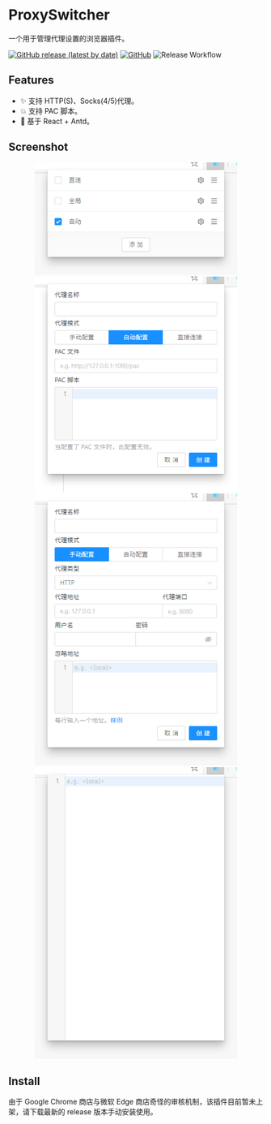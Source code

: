 # ProxySwitcher

一个用于管理代理设置的浏览器插件。

[![GitHub release (latest by date)](https://img.shields.io/github/v/release/Tarocch1/ProxySwitcher)](https://github.com/Tarocch1/ProxySwitcher/releases)
[![GitHub](https://img.shields.io/github/license/Tarocch1/ProxySwitcher)](https://github.com/Tarocch1/ProxySwitcher/blob/master/LICENSE)
![Release Workflow](https://github.com/Tarocch1/ProxySwitcher/workflows/Release%20Workflow/badge.svg)

## Features

- ✨ 支持 HTTP(S)、Socks(4/5)代理。
- 💥 支持 PAC 脚本。
- 🎨 基于 React + Antd。

## Screenshot

<p align="center">
  <img alt="List" width="400" src="https://raw.githubusercontent.com/Tarocch1/ProxySwitcher/master/res/screenshot/list.png">
  <img alt="PAC" width="400" src="https://raw.githubusercontent.com/Tarocch1/ProxySwitcher/master/res/screenshot/pac.png">
  <img alt="Add" width="400" src="https://raw.githubusercontent.com/Tarocch1/ProxySwitcher/master/res/screenshot/add.png">
  <img alt="Fullscreen" width="400" src="https://raw.githubusercontent.com/Tarocch1/ProxySwitcher/master/res/screenshot/fullscreen.png">
</p>

## Install

由于 Google Chrome 商店与微软 Edge 商店奇怪的审核机制，该插件目前暂未上架，请下载最新的 release 版本手动安装使用。
